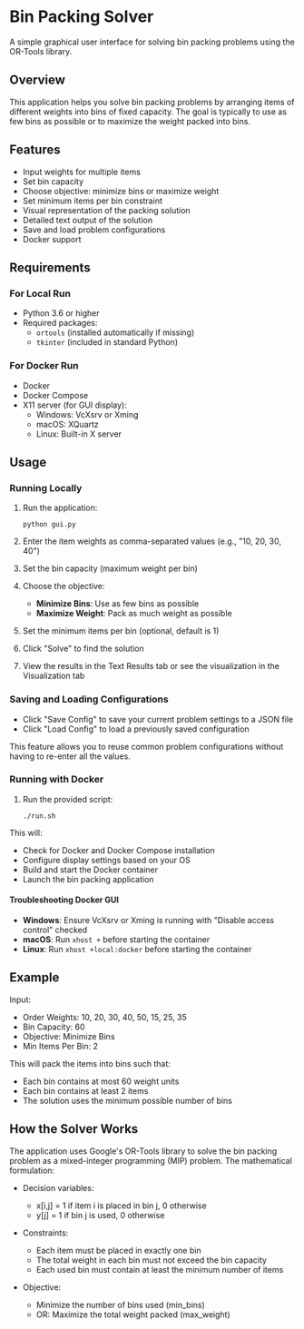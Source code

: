 # Bin Packing Solver

A simple graphical user interface for solving bin packing problems using the OR-Tools library.

## Overview

This application helps you solve bin packing problems by arranging items of different weights into bins of fixed capacity. The goal is typically to use as few bins as possible or to maximize the weight packed into bins.

## Features

- Input weights for multiple items
- Set bin capacity
- Choose objective: minimize bins or maximize weight
- Set minimum items per bin constraint
- Visual representation of the packing solution
- Detailed text output of the solution
- Save and load problem configurations
- Docker support

## Requirements

### For Local Run
- Python 3.6 or higher
- Required packages: 
  - `ortools` (installed automatically if missing)
  - `tkinter` (included in standard Python)

### For Docker Run
- Docker
- Docker Compose
- X11 server (for GUI display):
  - Windows: VcXsrv or Xming
  - macOS: XQuartz
  - Linux: Built-in X server

## Usage

### Running Locally

1. Run the application:
   ```
   python gui.py
   ```

2. Enter the item weights as comma-separated values (e.g., "10, 20, 30, 40")
3. Set the bin capacity (maximum weight per bin)
4. Choose the objective:
   - **Minimize Bins**: Use as few bins as possible
   - **Maximize Weight**: Pack as much weight as possible
5. Set the minimum items per bin (optional, default is 1)
6. Click "Solve" to find the solution
7. View the results in the Text Results tab or see the visualization in the Visualization tab

### Saving and Loading Configurations

- Click "Save Config" to save your current problem settings to a JSON file
- Click "Load Config" to load a previously saved configuration

This feature allows you to reuse common problem configurations without having to re-enter all the values.

### Running with Docker

1. Run the provided script:
   ```
   ./run.sh
   ```

This will:
- Check for Docker and Docker Compose installation
- Configure display settings based on your OS
- Build and start the Docker container
- Launch the bin packing application

#### Troubleshooting Docker GUI

- **Windows**: Ensure VcXsrv or Xming is running with "Disable access control" checked
- **macOS**: Run `xhost +` before starting the container
- **Linux**: Run `xhost +local:docker` before starting the container

## Example

Input:
- Order Weights: 10, 20, 30, 40, 50, 15, 25, 35
- Bin Capacity: 60
- Objective: Minimize Bins
- Min Items Per Bin: 2

This will pack the items into bins such that:
- Each bin contains at most 60 weight units
- Each bin contains at least 2 items
- The solution uses the minimum possible number of bins

## How the Solver Works

The application uses Google's OR-Tools library to solve the bin packing problem as a mixed-integer programming (MIP) problem. The mathematical formulation:

- Decision variables:
  - x[i,j] = 1 if item i is placed in bin j, 0 otherwise
  - y[j] = 1 if bin j is used, 0 otherwise

- Constraints:
  - Each item must be placed in exactly one bin
  - The total weight in each bin must not exceed the bin capacity
  - Each used bin must contain at least the minimum number of items

- Objective:
  - Minimize the number of bins used (min_bins)
  - OR: Maximize the total weight packed (max_weight) 